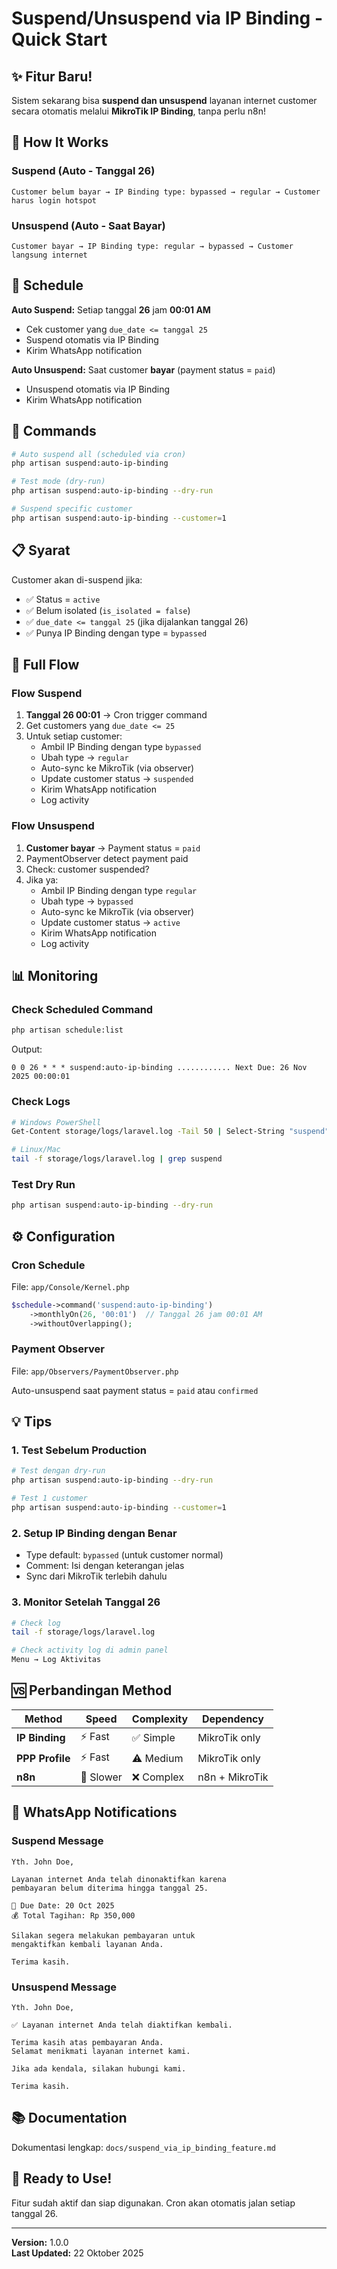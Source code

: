 # Suspend/Unsuspend via IP Binding - Quick Start

## ✨ Fitur Baru!

Sistem sekarang bisa **suspend dan unsuspend** layanan internet customer secara otomatis melalui **MikroTik IP Binding**, tanpa perlu n8n!

## 🚀 How It Works

### Suspend (Auto - Tanggal 26)
```
Customer belum bayar → IP Binding type: bypassed → regular → Customer harus login hotspot
```

### Unsuspend (Auto - Saat Bayar)
```
Customer bayar → IP Binding type: regular → bypassed → Customer langsung internet
```

## 📅 Schedule

**Auto Suspend:** Setiap tanggal **26** jam **00:01 AM**
- Cek customer yang `due_date <= tanggal 25`
- Suspend otomatis via IP Binding
- Kirim WhatsApp notification

**Auto Unsuspend:** Saat customer **bayar** (payment status = `paid`)
- Unsuspend otomatis via IP Binding  
- Kirim WhatsApp notification

## 🎯 Commands

```bash
# Auto suspend all (scheduled via cron)
php artisan suspend:auto-ip-binding

# Test mode (dry-run)
php artisan suspend:auto-ip-binding --dry-run

# Suspend specific customer
php artisan suspend:auto-ip-binding --customer=1
```

## 📋 Syarat

Customer akan di-suspend jika:
- ✅ Status = `active`
- ✅ Belum isolated (`is_isolated = false`)
- ✅ `due_date <= tanggal 25` (jika dijalankan tanggal 26)
- ✅ Punya IP Binding dengan type = `bypassed`

## 🔄 Full Flow

### Flow Suspend
1. **Tanggal 26 00:01** → Cron trigger command
2. Get customers yang `due_date <= 25`
3. Untuk setiap customer:
   - Ambil IP Binding dengan type `bypassed`
   - Ubah type → `regular`
   - Auto-sync ke MikroTik (via observer)
   - Update customer status → `suspended`
   - Kirim WhatsApp notification
   - Log activity

### Flow Unsuspend
1. **Customer bayar** → Payment status = `paid`
2. PaymentObserver detect payment paid
3. Check: customer suspended?
4. Jika ya:
   - Ambil IP Binding dengan type `regular`
   - Ubah type → `bypassed`
   - Auto-sync ke MikroTik (via observer)
   - Update customer status → `active`
   - Kirim WhatsApp notification
   - Log activity

## 📊 Monitoring

### Check Scheduled Command
```bash
php artisan schedule:list
```

Output:
```
0 0 26 * * * suspend:auto-ip-binding ............ Next Due: 26 Nov 2025 00:00:01
```

### Check Logs
```bash
# Windows PowerShell
Get-Content storage/logs/laravel.log -Tail 50 | Select-String "suspend"

# Linux/Mac
tail -f storage/logs/laravel.log | grep suspend
```

### Test Dry Run
```bash
php artisan suspend:auto-ip-binding --dry-run
```

## ⚙️ Configuration

### Cron Schedule
File: `app/Console/Kernel.php`

```php
$schedule->command('suspend:auto-ip-binding')
    ->monthlyOn(26, '00:01')  // Tanggal 26 jam 00:01 AM
    ->withoutOverlapping();
```

### Payment Observer
File: `app/Observers/PaymentObserver.php`

Auto-unsuspend saat payment status = `paid` atau `confirmed`

## 💡 Tips

### 1. Test Sebelum Production
```bash
# Test dengan dry-run
php artisan suspend:auto-ip-binding --dry-run

# Test 1 customer
php artisan suspend:auto-ip-binding --customer=1
```

### 2. Setup IP Binding dengan Benar
- Type default: `bypassed` (untuk customer normal)
- Comment: Isi dengan keterangan jelas
- Sync dari MikroTik terlebih dahulu

### 3. Monitor Setelah Tanggal 26
```bash
# Check log
tail -f storage/logs/laravel.log

# Check activity log di admin panel
Menu → Log Aktivitas
```

## 🆚 Perbandingan Method

| Method | Speed | Complexity | Dependency |
|--------|-------|------------|------------|
| **IP Binding** | ⚡ Fast | ✅ Simple | MikroTik only |
| **PPP Profile** | ⚡ Fast | ⚠️ Medium | MikroTik only |
| **n8n** | 🐢 Slower | ❌ Complex | n8n + MikroTik |

## 📱 WhatsApp Notifications

### Suspend Message
```
Yth. John Doe,

Layanan internet Anda telah dinonaktifkan karena 
pembayaran belum diterima hingga tanggal 25.

📅 Due Date: 20 Oct 2025
💰 Total Tagihan: Rp 350,000

Silakan segera melakukan pembayaran untuk 
mengaktifkan kembali layanan Anda.

Terima kasih.
```

### Unsuspend Message
```
Yth. John Doe,

✅ Layanan internet Anda telah diaktifkan kembali.

Terima kasih atas pembayaran Anda. 
Selamat menikmati layanan internet kami.

Jika ada kendala, silakan hubungi kami.

Terima kasih.
```

## 📚 Documentation

Dokumentasi lengkap: `docs/suspend_via_ip_binding_feature.md`

## 🎉 Ready to Use!

Fitur sudah aktif dan siap digunakan. Cron akan otomatis jalan setiap tanggal 26.

---

**Version:** 1.0.0  
**Last Updated:** 22 Oktober 2025


